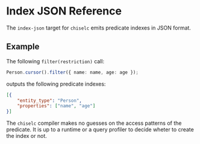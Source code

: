 # Index JSON Reference

The `index-json` target for `chiselc` emits predicate indexes in JSON format.

## Example

The following `filter(restriction)` call:
 
```typescript
Person.cursor().filter({ name: name, age: age });
```

outputs the following predicate indexes:

```json
[{
	"entity_type": "Person",
	"properties": ["name", "age"]
}]
```

The `chiselc` compiler makes no guesses on the access patterns of the predicate.
It is up to a runtime or a query profiler to decide wheter to create the index or not.
